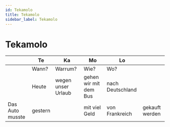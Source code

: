 ```yaml
---
id: Tekamolo
title: Tekamolo
sidebar_label: Tekamolo
---
```


# Tekamolo

|                 | Te      | Ka                 | Mo                    | Lo               |                |
| --------------- | ------- | ------------------ | --------------------- | ---------------- | -------------- |
|                 | Wann?   | Warrum?            | Wie?                  | Wo?              |                |
|                 | Heute   | wegen unser Urlaub | gehen wir mit dem Bus | nach Deutschland |                |
| Das Auto musste | gestern |                    | mit viel Geld         | von Frankreich   | gekauft werden |
